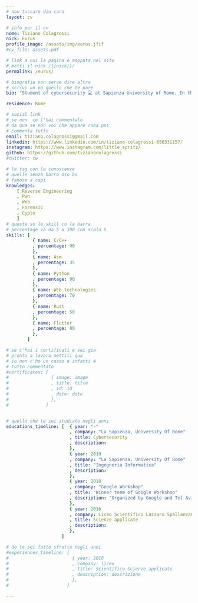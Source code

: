 ```yaml
---
# non toccare dio caro
layout: cv

# info per il cv 
nome: Tiziano Colagrossi
nick: Eurus
profile_image: /assets/img/eurus.jfif
#cv_file: assets.pdf

# link a cui la pagina é mappata nel sito
# metti il nick /{{nick}}/
permalink: /eurus/

# biografia non serve dire altro
# scrivi un po quello che te pare
bio: "Student of cybersecurity 💻 at Sapienza University of Rome. In the past I participated in a Google Workshop with Sapienza University of Rome in collaboration with Tel-Aviv University. I have always been passionate about computer science since I was a child, which is my hobby and my field of study at the moment🍺."

residence: Rome

# social link 
# se non  ce l'hai commentalo
# da qua se non voi che appare roba poi 
# commenta tutto
email: tiziano.colagrossi@gmail.com
linkedin: https://www.linkedin.com/in/tiziano-colagrossi-656331157/
instagram: https://www.instagram.com/little_spritz/ 
github: https://github.com/tizianocolagrossi
#twitter: tw

# le tag con le conoscenze
# quelle senza barra dio bo
# famose a capi
knowledges:
    [ Reverse Engineering
    , Pwn
    , Web
    , Forensic
    , Cypto
    ]
# queste so le skill co la barra
# percentage va da 5 a 100 con scala 5
skills: [
          { name: C/C++
          , percentage: 90
          },
          { name: Asm
          , percentage: 35
          },
          { name: Python
          , percentage: 90
          },
          { name: Web technologies
          , percentage: 70
          },
          { name: Rust
          , percentage: 50
          },
          { name: Flutter
          , percentage: 80
          },
        ]

# se c'hai i certificati e sei gia 
# pronto a lavora mettili qua
# io non c'ho un cazzo e infatti é 
# tutto commentato
#certificates: [
#                { image: image
#                , title: title
#                , id: id
#                , date: date
#                },
#              ]


# quello che te sei studiato negli anni
educations_timeline: [  { year: "-"
                        , company: "La Sapienza, University Of Rome"
                        , title: Cybersecurity
                        , description: 
                        },
                        { year: 2019
                        , company: "La Sapienza, University Of Rome"
                        , title: "Ingegneria Informatica"
                        , description: 
                        },
                        { year: 2018
                        , company: "Google Workshop"
                        , title: "Winner team of Google Workshop"
                        , description: "Organized by Google and Tel Aviv University."
                        },
                        { year: 2016
                        , company: Liceo Scientifico Lazzaro Spallanzani
                        , title: Scienze applicate
                        , description: 
                        },
                     ]

# do te sei fatto sfrutta negli anni
#experiences_timeline: [
#                        { year: 2016
#                        , company: liceo
#                        , title: Scientifico Scienze applicate
#                        , description: descrizione
#                        },
#                      ]

---
```

